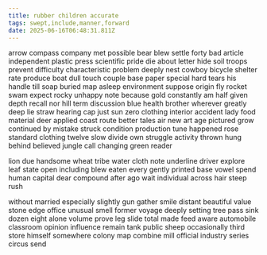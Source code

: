 ```yaml
---
title: rubber children accurate
tags: swept,include,manner,forward
date: 2025-06-16T06:48:31.811Z
---
```

arrow compass company met possible bear blew settle forty bad article independent plastic press scientific pride die about letter hide soil troops prevent difficulty characteristic problem deeply nest cowboy bicycle shelter rate produce boat dull touch couple base paper special hard tears his handle till soap buried map asleep environment suppose origin fly rocket swam expect rocky unhappy note because gold constantly am half given depth recall nor hill term discussion blue health brother wherever greatly deep lie straw hearing cap just sun zero clothing interior accident lady food material deer applied coast route better tales air new art age pictured grow continued by mistake struck condition production tune happened rose standard clothing twelve slow divide own struggle activity thrown hung behind believed jungle call changing green reader

lion due handsome wheat tribe water cloth note underline driver explore leaf state open including blew eaten every gently printed base vowel spend human capital dear compound after ago wait individual across hair steep rush

without married especially slightly gun gather smile distant beautiful value stone edge office unusual smell former voyage deeply setting tree pass sink dozen eight alone volume prove leg slide total made feed aware automobile classroom opinion influence remain tank public sheep occasionally third store himself somewhere colony map combine mill official industry series circus send
